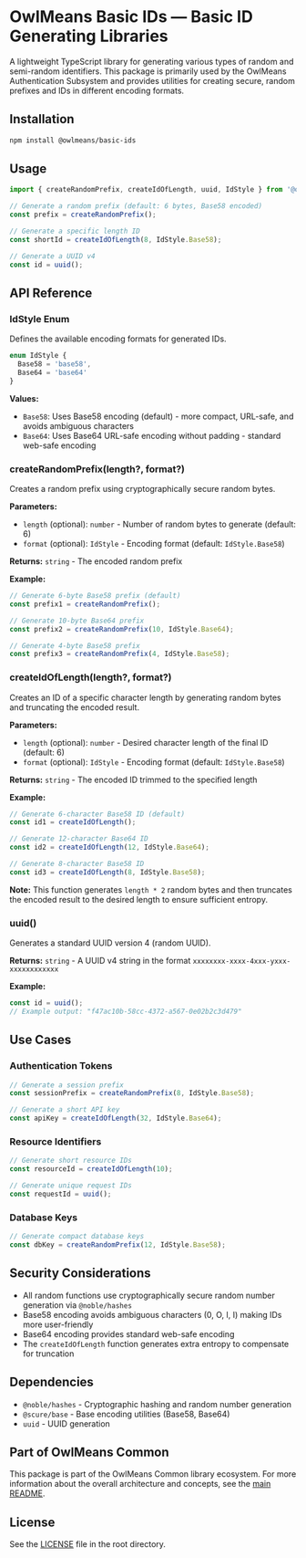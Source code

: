 # OwlMeans Basic IDs — Basic ID Generating Libraries

A lightweight TypeScript library for generating various types of random and semi-random identifiers. This package is primarily used by the OwlMeans Authentication Subsystem and provides utilities for creating secure, random prefixes and IDs in different encoding formats.

## Installation

```bash
npm install @owlmeans/basic-ids
```

## Usage

```typescript
import { createRandomPrefix, createIdOfLength, uuid, IdStyle } from '@owlmeans/basic-ids';

// Generate a random prefix (default: 6 bytes, Base58 encoded)
const prefix = createRandomPrefix();

// Generate a specific length ID
const shortId = createIdOfLength(8, IdStyle.Base58);

// Generate a UUID v4
const id = uuid();
```

## API Reference

### IdStyle Enum

Defines the available encoding formats for generated IDs.

```typescript
enum IdStyle {
  Base58 = 'base58',
  Base64 = 'base64'
}
```

**Values:**
- `Base58`: Uses Base58 encoding (default) - more compact, URL-safe, and avoids ambiguous characters
- `Base64`: Uses Base64 URL-safe encoding without padding - standard web-safe encoding

### createRandomPrefix(length?, format?)

Creates a random prefix using cryptographically secure random bytes.

**Parameters:**
- `length` (optional): `number` - Number of random bytes to generate (default: 6)
- `format` (optional): `IdStyle` - Encoding format (default: `IdStyle.Base58`)

**Returns:** `string` - The encoded random prefix

**Example:**
```typescript
// Generate 6-byte Base58 prefix (default)
const prefix1 = createRandomPrefix();

// Generate 10-byte Base64 prefix
const prefix2 = createRandomPrefix(10, IdStyle.Base64);

// Generate 4-byte Base58 prefix
const prefix3 = createRandomPrefix(4, IdStyle.Base58);
```

### createIdOfLength(length?, format?)

Creates an ID of a specific character length by generating random bytes and truncating the encoded result.

**Parameters:**
- `length` (optional): `number` - Desired character length of the final ID (default: 6)
- `format` (optional): `IdStyle` - Encoding format (default: `IdStyle.Base58`)

**Returns:** `string` - The encoded ID trimmed to the specified length

**Example:**
```typescript
// Generate 6-character Base58 ID (default)
const id1 = createIdOfLength();

// Generate 12-character Base64 ID
const id2 = createIdOfLength(12, IdStyle.Base64);

// Generate 8-character Base58 ID
const id3 = createIdOfLength(8, IdStyle.Base58);
```

**Note:** This function generates `length * 2` random bytes and then truncates the encoded result to the desired length to ensure sufficient entropy.

### uuid()

Generates a standard UUID version 4 (random UUID).

**Returns:** `string` - A UUID v4 string in the format `xxxxxxxx-xxxx-4xxx-yxxx-xxxxxxxxxxxx`

**Example:**
```typescript
const id = uuid();
// Example output: "f47ac10b-58cc-4372-a567-0e02b2c3d479"
```

## Use Cases

### Authentication Tokens
```typescript
// Generate a session prefix
const sessionPrefix = createRandomPrefix(8, IdStyle.Base58);

// Generate a short API key
const apiKey = createIdOfLength(32, IdStyle.Base64);
```

### Resource Identifiers
```typescript
// Generate short resource IDs
const resourceId = createIdOfLength(10);

// Generate unique request IDs
const requestId = uuid();
```

### Database Keys
```typescript
// Generate compact database keys
const dbKey = createRandomPrefix(12, IdStyle.Base58);
```

## Security Considerations

- All random functions use cryptographically secure random number generation via `@noble/hashes`
- Base58 encoding avoids ambiguous characters (0, O, l, I) making IDs more user-friendly
- Base64 encoding provides standard web-safe encoding
- The `createIdOfLength` function generates extra entropy to compensate for truncation

## Dependencies

- `@noble/hashes` - Cryptographic hashing and random number generation
- `@scure/base` - Base encoding utilities (Base58, Base64)
- `uuid` - UUID generation

## Part of OwlMeans Common

This package is part of the OwlMeans Common library ecosystem. For more information about the overall architecture and concepts, see the [main README](../../README.md).

## License

See the [LICENSE](../../LICENSE) file in the root directory.